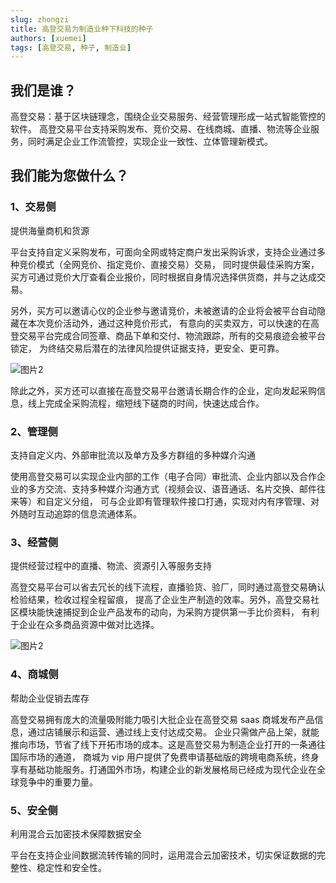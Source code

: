```yaml
---
slug: zhongzi
title: 高登交易为制造业种下科技的种子
authors: [xuemei]
tags: [高登交易, 种子, 制造业]
---
```


## 我们是谁？

高登交易：基于区块链理念，围绕企业交易服务、经营管理形成一站式智能管控的软件。
高登交易平台支持采购发布、竞价交易、在线商城、直播、物流等企业服务，同时满足企业工作流管控，实现企业一致性、立体管理新模式。

## 我们能为您做什么？

### 1、交易侧

提供海量商机和货源

平台支持自定义采购发布，可面向全网或特定商户发出采购诉求，支持企业通过多种竞价模式（全网竞价、指定竞价、直接交易）交易，
同时提供最佳采购方案，买方可通过竞价大厅查看企业报价，同时根据自身情况选择供货商，并与之达成交易。

另外，买方可以邀请心仪的企业参与邀请竞价，未被邀请的企业将会被平台自动隐藏在本次竞价活动外，通过这种竞价形式，
有意向的买卖双方，可以快速的在高登交易平台完成合同签章、商品下单和交付、物流跟踪，所有的交易痕迹会被平台锁定，
为终结交易后潜在的法律风险提供证据支持，更安全、更可靠。

![图片2](https://cdn.gd40.cn/blog/2022051101.jpg@blog)

除此之外，买方还可以直接在高登交易平台邀请长期合作的企业，定向发起采购信息，线上完成全采购流程，缩短线下磋商的时间，快速达成合作。

### 2、管理侧

支持自定义内、外部审批流以及单方及多方群组的多种媒介沟通

使用高登交易可以实现企业内部的工作（电子合同）审批流、企业内部以及合作企业的多方交流、支持多种媒介沟通方式（视频会议、语音通话、名片交换、邮件往来等）和自定义分组，
可与企业即有管理软件接口打通，实现对内有序管理、对外随时互动追踪的信息流通体系。

### 3、经营侧

提供经营过程中的直播、物流、资源引入等服务支持

高登交易平台可以省去冗长的线下流程，直播验货、验厂，同时通过高登交易确认检验结果，检收过程全程留痕，
提高了企业生产制造的效率。另外，高登交易社区模块能快速捕捉到企业产品发布的动向，为采购方提供第一手比价资料，
有利于企业在众多商品资源中做对比选择。

![图片2](https://cdn.gd40.cn/blog/2022051102.jpg@blog)

### 4、商城侧

帮助企业促销去库存

高登交易拥有庞大的流量吸附能力吸引大批企业在高登交易 saas 商城发布产品信息，通过店铺展示和运营、通过线上支付达成交易。
企业只需做产品上架，就能推向市场，节省了线下开拓市场的成本。这是高登交易为制造企业打开的一条通往国际市场的通道，
商城为 vip 用户提供了免费申请基础版的跨境电商系统，终身享有基础功能服务。打通国外市场，构建企业的新发展格局已经成为现代企业在全球竞争中的重要力量。

### 5、安全侧

利用混合云加密技术保障数据安全

平台在支持企业间数据流转传输的同时，运用混合云加密技术，切实保证数据的完整性、稳定性和安全性。
